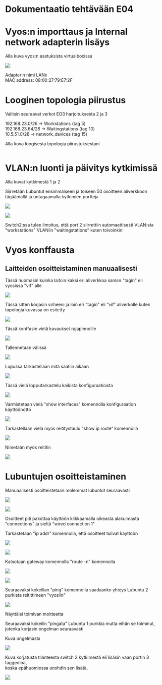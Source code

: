 # Dokumentaatio tehtävään E04

# Vyos:n importtaus ja Internal network adapterin lisäys

Alla kuva vyos:n asetuksista virtualboxissa<br/>

![](/documentation/E04/Harjoitus_kuvat/Vyos_importtaus.png)

Adapterin nimi LANx<br/>
MAC address: 08:00:27:79:E7:2F<br/>

# Looginen topologia piirustus

Valitsin seuraavat verkot EO3 harjoituksesta 2 ja 3<br/>

192.168.23.0/26 -> Workstations (tag 5)<br/>
192.168.23.64/26 -> Waitingstations (tag 10)<br/>
10.5.51.0/28 -> network_devices (tag 15)<br/>

Alla kuva loogisesta topologia piirustuksestani<br/>

![]()

# VLAN:n luonti ja päivitys kytkimissä

Alla kuvat kytkimestä 1 ja 2<br/>

Siirretään Lubuntut ensimmäiseen ja toiseen 50 osoitteen aliverkkoon<br/>
tägäämällä ja untagaamalla kytkimien portteja<br/>

![](documentation/E04/Harjoitus_kuvat/Switch1_vlan_waitingstations.png)<br/>

![](documentation/E04/Harjoitus_kuvat/Switch2_vlan_waitingstations.png)<br/>

Switch2:ssa tulee ilmoitus, että port 2 siirrettiin automaattisesti VLAN:sta "workstations" VLANiin "waitingstations" kuten toivoinkin<br/>

# Vyos konffausta

## Laitteiden osoitteistaminen manuaalisesti

Tässä huomasin kuinka laitoin kaksi eri aliverkkoa saman "tagin" eli vyosissa "vif" alle<br/>

![](documentation/E04/Harjoitus_kuvat/Vyos_conf_hupsista.png)<br/>

Tässä sitten korjasin virheeni ja loin eri "tagin" eli "vif" aliverkolle kuten topologia kuvassa on esitetty<br/>

![](documentation/E04/Harjoitus_kuvat/Vyos_conf_hupsista_korjattu.png)<br/>

Tässä konffasin vielä kuvaukset rajapinnoille<br/>

![](documentation/E04/Harjoitus_kuvat/Vyos_conf_kuvaukset.png)<br/>

Tallennetaan välissä<br/>

![](documentation/E04/Harjoitus_kuvat/Vyos_conf_tallennus.png)<br/>

Lopussa tarkastellaan mitä saatiin aikaan<br/>

![](documentation/E04/Harjoitus_kuvat/Vyos_conf_tarkastelu.png)<br/>

Tässä vielä lopputarkastelu kaikista konfiguraatioista<br/>

![](documentation/E04/Harjoitus_kuvat/Vyos_conf_lopullinen.png)<br/>

Varmistetaan vielä "show interfaces" komennolla konfiguraation käyttöönotto<br/>

![](documentation/E04/Harjoitus_kuvat/Vyos_lopputulos.png/)<br/>

Tarkastellaan vielä myös reititystaulu "show ip route" komennolla

![](documentation/E04/Harjoitus_kuvat/Vyos_ip_route_komento.png)<br/>

Nimetään myös reititin

![](documentation/E04/Harjoitus_kuvat/Vyos_nimeaminen.png)

# Lubuntujen osoitteistaminen

Manuaalisesti osoitteistetaan molemmat lubuntut seuraavasti<br/>

![](documentation/E04/Harjoitus_kuvat/Lubuntu1_osoitteistaminen.png)<br/>

![](documentation/E04/Harjoitus_kuvat/Lubuntu2_osoitteistaminen.png)<br/>

Osoitteet piti pakottaa käyttöön klikkaamalla oikeasta alakulmasta "connections" ja sieltä "wired connection 1"<br/>

Tarkastetaan "ip addr" komennolla, että osoitteet tulivat käyttöön<br>

![](documentation/E04/Harjoitus_kuvat/Lubuntu1_osoitteistaminen_ip_addr.png)<br/>

![](documentation/E04/Harjoitus_kuvat/Lubuntu2_osoitteistaminen_ip_addr.png)<br/>


Katsotaan gateway komennolla "route -n" komennolla

![](documentation/E04/Harjoitus_kuvat/Lubuntu1_osoitteistaminen_gateway_route_n.png)<br/>

![](documentation/E04/Harjoitus_kuvat/Lubuntu1_osoitteistaminen_gateway_route_n.png)<br/>

Seuraavaksi kokeillan "ping" komennolla saadaanko yhteys Lubuntu 2 purkista reitittimeen "vyosiin"

![](documentation/E04/Harjoitus_kuvat/Lubuntu2_ping_to_vyos_126.png)

Näyttäisi toimivan moitteetta <br/>

Seuraavaksi kokeilin "pingata" Lubuntu 1 purkkia mutta eihän se toiminut, jotenka korjasin ongelman seuraavasti<br/>

Kuva ongelmasta

![](documentation/E04/Harjoitus_kuvat/Lubuntu2_ping_to_Lubuntu1_ongelma.png)

Kuva korjatusta tilanteesta switch 2 kytkimestä eli lisäsin vaan portin 3 taggedina,<br/>
koska epähuomiossa unohdin sen lisätä.<br/>

![](documentation/E04/Harjoitus_kuvat/Lubuntu2_ping_to_Lubuntu1_korjattu.png)










